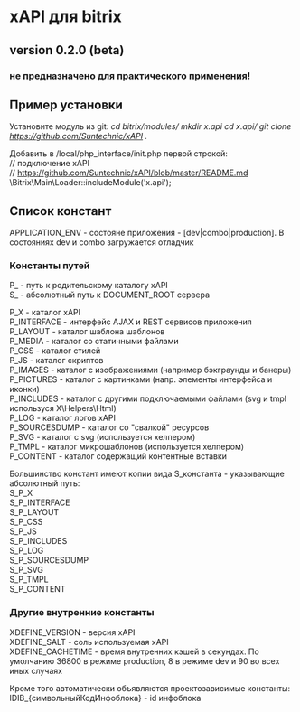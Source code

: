 # xAPI для bitrix

## version 0.2.0 (beta)

### не предназначено для практического применения!

## Пример установки

Установите модуль из git:
 *cd bitrix/modules/*
 *mkdir x.api*
 *cd x.api/*
 *git clone https://github.com/Suntechnic/xAPI .*
 
Добавить в /local/php_interface/init.php первой строкой:  
// подключение xAPI  
// https://github.com/Suntechnic/xAPI/blob/master/README.md  
\Bitrix\Main\Loader::includeModule('x.api');


## Список констант
APPLICATION_ENV - состояне приложения - [dev|combo|production]. В состояниях dev и combo загружается отладчик
  
### Константы путей
P_ - путь к родительскому каталогу xAPI  
S_ - абсолютный путь к DOCUMENT_ROOT сервера  
  
P_X - каталог xAPI  
P_INTERFACE - интерфейс AJAX и REST сервисов приложения  
P_LAYOUT - каталог шаблона шаблонов  
P_MEDIA - каталог со статичными файлами  
P_CSS - каталог стилей  
P_JS - каталог скриптов  
P_IMAGES - каталог с изображениями (например бэкграунды и банеры)  
P_PICTURES - каталог с картинками (напр. элементы интерфейса и иконки)  
P_INCLUDES - каталог с другими подключаемыми файлами (svg и tmpl используся X\Helpers\Html)  
P_LOG - каталог логов xAPI  
P_SOURCESDUMP - каталог со "свалкой" ресурсов  
P_SVG - каталог с svg (используется хелпером)  
P_TMPL - каталог микрошаблонов (используется хелпером)  
P_CONTENT - каталог содержащий контентные вставки  

Большинство констант имеют копии вида S_константа - указывающие абсолютный путь:  
S_P_X  
S_P_INTERFACE  
S_P_LAYOUT  
S_P_CSS  
S_P_JS  
S_P_INCLUDES  
S_P_LOG  
S_P_SOURCESDUMP  
S_P_SVG  
S_P_TMPL  
S_P_CONTENT  

### Другие внутренние константы  
XDEFINE_VERSION - версия xAPI  
XDEFINE_SALT - соль используемая xAPI  
XDEFINE_CACHETIME - время внутренних кэшей в секундах. По умолчанию 36800 в режиме production, 8 в режиме dev и 90 во всех иных случаях
  
Кроме того автоматически объявляются проектозависимые константы:  
IDIB_{символьныйКодИнфоблока} - id инфоблока
